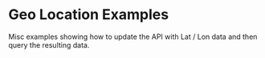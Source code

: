 # Geo Location Examples #

Misc examples showing how to update the API with Lat / Lon data and then query the resulting data. 